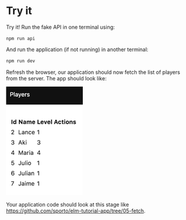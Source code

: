 # Try it

Try it! Run the fake API in one terminal using:

```
npm run api
```

And run the application (if not running) in another terminal:

```bash
npm run dev
```

Refresh the browser, our application should now fetch the list of players from the server. The app should look like:

![Screenshot](screenshot.png)

Your application code should look at this stage like <https://github.com/sporto/elm-tutorial-app/tree/05-fetch>.
